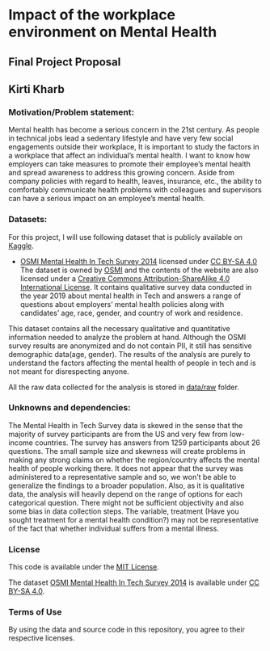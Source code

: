 # Impact of the workplace environment on Mental Health

## Final Project Proposal
## Kirti Kharb
### Motivation/Problem statement:
Mental health has become a serious concern in the 21st century. As people in technical jobs lead a sedentary lifestyle and have very few social engagements outside their workplace, It is important to study the factors in a workplace that affect an individual’s mental health. I want to know how employers can take measures to promote their employee’s mental health and spread awareness to address this growing concern. Aside from company policies with regard to health, leaves, insurance, etc., the ability to comfortably communicate health problems with colleagues and supervisors can have a serious impact on an employee’s mental health.  

### Datasets:
For this project, I will use following dataset that is publicly available on [Kaggle](https://www.kaggle.com/).
- [OSMI Mental Health In Tech Survey 2014](https://www.kaggle.com/osmi/mental-health-in-tech-survey) licensed under [CC BY-SA 4.0](https://creativecommons.org/licenses/by-sa/4.0/)
The dataset is owned by [OSMI](https://osmihelp.org) and the contents of the website are also licensed under a [Creative Commons Attribution-ShareAlike 4.0 International License](https://creativecommons.org/licenses/by-sa/4.0/). It contains qualitative survey data conducted in the year 2019 about mental health in Tech and answers a range of questions about employers’ mental health policies along with candidates’ age, race, gender, and country of work and residence. 

This dataset contains all the necessary qualitative and quantitative information needed to analyze the problem at hand. Although the OSMI survey results are anonymized and do not contain PII, it still has sensitive demographic data(age, gender). The results of the analysis are purely to understand the factors affecting the mental health of people in tech and is not meant for disrespecting anyone.

All the raw data collected for the analysis is stored in [data/raw](./data/raw) folder.

### Unknowns and dependencies:

The Mental Health in Tech Survey data is skewed in the sense that the majority of survey participants are from the US and very few from low-income countries. The survey has answers from 1259 participants about 26 questions. The small sample size and skewness will create problems in making any strong claims on whether the region/country affects the mental health of people working there. It does not appear that the survey was administered to a representative sample and so, we won't be able to generalize the findings to a broader population. Also, as it is qualitative data, the analysis will heavily depend on the range of options for each categorical question. There might not be sufficient objectivity and also some bias in data collection steps. The variable, treatment (Have you sought treatment for a mental health condition?) may not be representative of the fact that whether individual suffers from a mental illness. 

### License
This code is available under the [MIT License](./LICENSE).

The dataset [OSMI Mental Health In Tech Survey 2014](https://www.kaggle.com/osmi/mental-health-in-tech-survey) is available under [CC BY-SA 4.0](https://creativecommons.org/licenses/by-sa/4.0/).

### Terms of Use
By using the data and source code in this repository, you agree to their respective licenses. 


